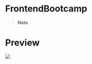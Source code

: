 # FrontendBootcamp
> __Note__
<h1>Preview</h1>
<img src="https://github.com/furkanevin/FrontendBootcamp/blob/main/preview.gif"></img>
